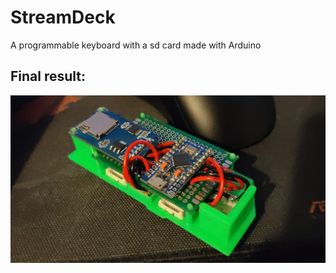 # StreamDeck
 A programmable keyboard with a sd card made with Arduino
 
## Final result:
<img src = "Pictures/Wires.jpg">
